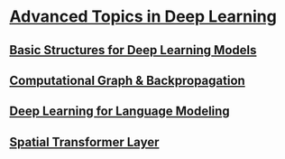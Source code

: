 # [Advanced Topics in Deep Learning](https://www.youtube.com/watch?v=IzHoNwlCGnE&list=PLJV_el3uVTsPMxPbjeX7PicgWbY7F8wW9&index=1)
## [Basic Structures for Deep Learning Models](Basic%20Structures%20for%20Deep%20Learning%20Models.md)
## [Computational Graph & Backpropagation](Computational%20Graph%20&%20Backpropagation.md)
## [Deep Learning for Language Modeling](Language%20Modeling.md)
## [Spatial Transformer Layer](Spatial%20Transformer%20Layer.md)